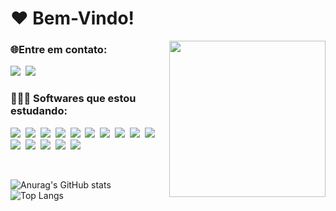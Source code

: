 <h1>❤️ Bem-Vindo!</h1>

<img src="https://pa1.aminoapps.com/6552/d2cf5f09784f4f98088ba1ba4e831cb23ddb2606_hq.gif" width="250" align="right">


<h3>🌐Entre em contato:</h3>

<p>
    <a href="https://www.linkedin.com/in/j%C3%BAlia-rosado/"><img src="https://img.shields.io/badge/LinkedIn-151515?style=for-the-badge&logo=linkedin&logoColor=FF69B4"></img></a>&nbsp;
    <a href="https://mail.google.com/mail/u/0/?fs=1&to=juliamariahhr@gmail.com&su=SUBJECT&body=BODY&bcc=juliamariahhr@gmail.com&tf=cm"><img src="https://img.shields.io/badge/Gmail-151515?style=for-the-badge&logo=gmail&logoColor=FF69B4"></img></a>&nbsp;
</p>

<h3>👩🏻‍💻 Softwares que estou estudando:</h3>

<p>
    <img src="https://img.shields.io/badge/JavaScript-151515?style=for-the-badge&logo=javascript&logoColor=FF69B4"></img>&nbsp;
    <img src="https://img.shields.io/badge/TypeScript-151515?style=for-the-badge&logo=typescript&logoColor=FF69B4"></img>&nbsp;
    <img src="https://img.shields.io/badge/Python-151515?style=for-the-badge&logo=python&logoColor=FF69B4"></img>&nbsp;
    <img src="https://img.shields.io/badge/Flask-151515?style=for-the-badge&logo=flask&logoColor=FF69B4"></img>&nbsp
    <img src="https://img.shields.io/badge/HTML5-151515?style=for-the-badge&logo=html5&logoColor=FF69B4"></img>&nbsp;
    <img src="https://img.shields.io/badge/CSS3-151515?style=for-the-badge&logo=css3&logoColor=FF69B4"></img>&nbsp;
    <img src="https://img.shields.io/badge/React-151515?style=for-the-badge&logo=react&logoColor=FF69B4"></img>&nbsp;
    <img src="https://img.shields.io/badge/Node.JS-151515?style=for-the-badge&logo=node.js&logoColor=FF69B4"></img>&nbsp;
    <img src="https://img.shields.io/badge/Git-151515?style=for-the-badge&logo=git&logoColor=FF69B4"></img>&nbsp;
    <img src="https://img.shields.io/badge/MongoDB-151515?style=for-the-badge&logo=mongodb&logoColor=FF69B4"></img>&nbsp;
    <img src="https://img.shields.io/badge/Redis-151515?style=for-the-badge&logo=redis&logoColor=FF69B4"></img>&nbsp;
    <img src="https://img.shields.io/badge/MySQL-151515?style=for-the-badge&logo=mysql&logoColor=FF69B4"></img>&nbsp;
    <img src="https://img.shields.io/badge/npm-151515?style=for-the-badge&logo=npm&logoColor=FF69B4"></img>&nbsp;
    <img src="https://img.shields.io/badge/Vercel-151515?style=for-the-badge&logo=vercel&logoColor=FF69B4"></img>&nbsp;
    <img src="https://img.shields.io/badge/Figma-151515?style=for-the-badge&logo=figma&logoColor=FF69B4"></img>&nbsp;
</p>

<br>

<div>

![Anurag's GitHub stats](https://github-readme-stats.vercel.app/api?username=juliamariahr&theme=dark&hide_border=true&text_color=FF69B4&icon_color=E30B5C&hide=prs,issues&custom_title=Júlia&nbsp;Maria's&nbsp;GitHub&nbsp;Stats&hide_rank=true&show_icons=true) &nbsp;&nbsp;&nbsp;&nbsp;
![Top Langs](https://github-readme-stats.vercel.app/api/top-langs/?username=juliamariahr&theme=dark&hide_border=true&text_color=FF69B4&icon_color=E30B5C&hide=prs,issues&custom_title=Most&nbsp;Used&nbsp;Languages&nbsp&hide_rank=true&show_icons=true&layout=compact)

</div>
